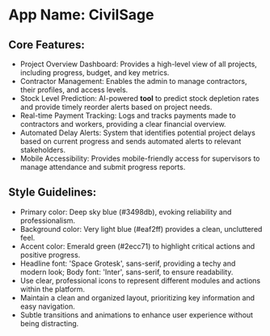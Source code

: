 # **App Name**: CivilSage

## Core Features:

- Project Overview Dashboard: Provides a high-level view of all projects, including progress, budget, and key metrics.
- Contractor Management: Enables the admin to manage contractors, their profiles, and access levels.
- Stock Level Prediction: AI-powered **tool** to predict stock depletion rates and provide timely reorder alerts based on project needs.
- Real-time Payment Tracking: Logs and tracks payments made to contractors and workers, providing a clear financial overview.
- Automated Delay Alerts: System that identifies potential project delays based on current progress and sends automated alerts to relevant stakeholders.
- Mobile Accessibility: Provides mobile-friendly access for supervisors to manage attendance and submit progress reports.

## Style Guidelines:

- Primary color: Deep sky blue (#3498db), evoking reliability and professionalism.
- Background color: Very light blue (#eaf2ff) provides a clean, uncluttered feel.
- Accent color: Emerald green (#2ecc71) to highlight critical actions and positive progress.
- Headline font: 'Space Grotesk', sans-serif, providing a techy and modern look; Body font: 'Inter', sans-serif, to ensure readability.
- Use clear, professional icons to represent different modules and actions within the platform.
- Maintain a clean and organized layout, prioritizing key information and easy navigation.
- Subtle transitions and animations to enhance user experience without being distracting.